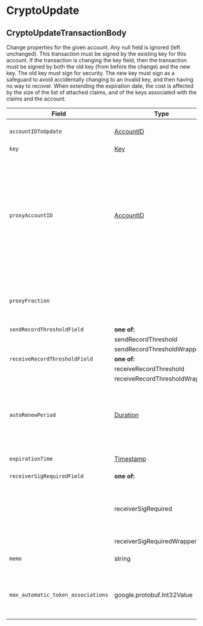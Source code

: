 # CryptoUpdate

## CryptoUpdateTransactionBody

Change properties for the given account. Any null field is ignored (left unchanged). This transaction must be signed by the existing key for this account. If the transaction is changing the key field, then the transaction must be signed by both the old key (from before the change) and the new key. The old key must sign for security. The new key must sign as a safeguard to avoid accidentally changing to an invalid key, and then having no way to recover. When extending the expiration date, the cost is affected by the size of the list of attached claims, and of the keys associated with the claims and the account.

| Field                              | Type                                                                                                                                                   | Description                                                                                                                                                                                                                                                                                                                                                                                                                   |
| ---------------------------------- | ------------------------------------------------------------------------------------------------------------------------------------------------------ | ----------------------------------------------------------------------------------------------------------------------------------------------------------------------------------------------------------------------------------------------------------------------------------------------------------------------------------------------------------------------------------------------------------------------------- |
| `accountIDToUpdate`                | [AccountID](https://github.com/theekrystallee/hedera-style-guide/blob/sdk-v1/deprecated/hedera-api/cryptocurrency-accounts/broken-reference/README.md) | The account ID which is being updated in this transaction                                                                                                                                                                                                                                                                                                                                                                     |
| `key`                              | [Key](https://github.com/theekrystallee/hedera-style-guide/blob/sdk-v1/deprecated/hedera-api/cryptocurrency-accounts/broken-reference/README.md)       | The new key                                                                                                                                                                                                                                                                                                                                                                                                                   |
| `proxyAccountID`                   | [AccountID](https://github.com/theekrystallee/hedera-style-guide/blob/sdk-v1/deprecated/hedera-api/cryptocurrency-accounts/broken-reference/README.md) | ID of the account to which this account is proxy staked. If proxyAccountID is null, or is an invalid account, or is an account that isn't a node, then this account is automatically proxy staked to a node chosen by the network, but without earning payments. If the proxyAccountID account refuses to accept proxy staking , or if it is not currently running a node, then it will behave as if proxyAccountID was null. |
| `proxyFraction`                    |                                                                                                                                                        | **\[Deprecated].** payments earned from proxy staking are shared between the node and this account, with proxyFraction / 10000 going to this account                                                                                                                                                                                                                                                                          |
| `sendRecordThresholdField`         | **one of:**                                                                                                                                            | **\[Deprecated v0.8.0**]                                                                                                                                                                                                                                                                                                                                                                                                      |
|                                    | sendRecordThreshold                                                                                                                                    |                                                                                                                                                                                                                                                                                                                                                                                                                               |
|                                    | sendRecordThresholdWrapper                                                                                                                             | google.protobuf.UInt64Value                                                                                                                                                                                                                                                                                                                                                                                                   |
| `receiveRecordThresholdField`      | **one of:**                                                                                                                                            | **\[Deprecated v0.8.0**]                                                                                                                                                                                                                                                                                                                                                                                                      |
|                                    | receiveRecordThreshold                                                                                                                                 |                                                                                                                                                                                                                                                                                                                                                                                                                               |
|                                    | receiveRecordThresholdWrapper                                                                                                                          | google.protobuf.UInt64Value                                                                                                                                                                                                                                                                                                                                                                                                   |
| `autoRenewPeriod`                  | [Duration](https://github.com/theekrystallee/hedera-style-guide/blob/sdk-v1/deprecated/hedera-api/cryptocurrency-accounts/broken-reference/README.md)  | The duration in which it will automatically extend the expiration period. If it doesn't have enough balance, it extends as long as possible. If it is empty when it expires, then it is deleted.                                                                                                                                                                                                                              |
| `expirationTime`                   | [Timestamp](https://github.com/theekrystallee/hedera-style-guide/blob/sdk-v1/deprecated/hedera-api/cryptocurrency-accounts/broken-reference/README.md) | The new expiration time to extend to (ignored if equal to or before the current one)                                                                                                                                                                                                                                                                                                                                          |
| `receiverSigRequiredField`         | **one of:**                                                                                                                                            |                                                                                                                                                                                                                                                                                                                                                                                                                               |
|                                    | receiverSigRequired                                                                                                                                    | \[Deprecated] Do NOT use this field to set a false value because the server cannot distinguish from the default value. Use receiverSigRequiredWrapper field for this purpose.                                                                                                                                                                                                                                                 |
|                                    | receiverSigRequiredWrapper                                                                                                                             | google.protobuf.BoolValue                                                                                                                                                                                                                                                                                                                                                                                                     |
| `memo`                             | string                                                                                                                                                 | The memo associated with the account (UTF-8 encoding max 100 bytes)                                                                                                                                                                                                                                                                                                                                                           |
| `max_automatic_token_associations` | google.protobuf.Int32Value                                                                                                                             | The maximum number of tokens that an Account can be implicitly associated with. Up to a 1000 including implicit and explicit associations.                                                                                                                                                                                                                                                                                    |
